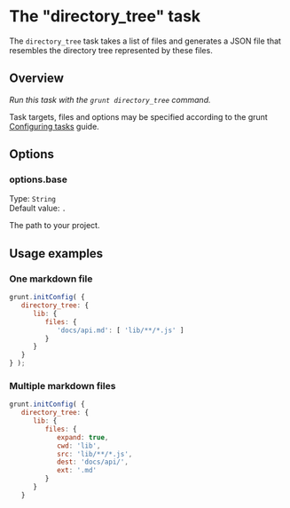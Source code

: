 # The "directory_tree" task

The `directory_tree` task takes a list of files and generates a JSON file
that resembles the directory tree represented by these files.

## Overview

*Run this task with the `grunt directory_tree` command.*

Task targets, files and options may be specified according to the grunt
[Configuring tasks](http://gruntjs.com/configuring-tasks) guide.

## Options

### options.base

Type: `String`  
Default value: `.`

The path to your project.

## Usage examples

### One markdown file

```js
grunt.initConfig( {
   directory_tree: {
      lib: {
         files: {
            'docs/api.md': [ 'lib/**/*.js' ]
         }
      }
   }
} );
```

### Multiple markdown files

```js
grunt.initConfig( {
   directory_tree: {
      lib: {
         files: {
            expand: true,
            cwd: 'lib',
            src: 'lib/**/*.js',
            dest: 'docs/api/',
            ext: '.md'
         }
      }
   }

